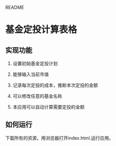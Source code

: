 README
# 基金定投计算表格
## 实现功能
1. 设置初始基金定投计划
2. 能够输入当前市值

3. 记录每次定投的成本，推断本次定投的金额
4. 可以修改任意的基金名称
5. 本应用可以自动计算需要定投的金额
## 如何运行
下载所有的资源，用浏览器打开index.html.运行应用。
